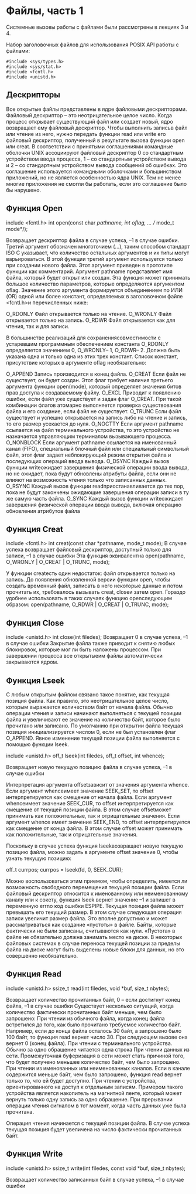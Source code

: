 ﻿# Файлы, часть 1

Системные вызовы работы с файлами были рассмотрены в лекциях 3 и 4.

Набор заголовочных файлов для использования POSIX API работы с файлами:
```
#include <sys/types.h>
#include <sys/stat.h>
#include <fcntl.h>
#include <unistd.h>
```

## Дескрипторы

Все открытые файлы представлены в ядре файловыми дескрипторами. Файловый дескриптор – это неотрицательное целое число. Когда процесс открывает существующий файл или создает новый, ядро возвращает ему файловый дескриптор. Чтобы выполнить записьв файл или чтение из него, нужно
передать функции read или write его файловый дескриптор, полученный
в результате вызова функции open или creat.
В соответствии с принятыми соглашениями командные оболочки UNIX ассоциируют файловый дескриптор 0 со стандартным устройством ввода процесса, 1 – со стандартным устройством вывода и 2 – со стандартным устройством
вывода сообщений об ошибках. Это соглашение используется командными
оболочками и большинством приложений, но не является особенностью ядра UNIX. Тем не менее многие приложения не смогли бы работать, если это соглашение было бы нарушено.

## Функция Open

include <fcntl.h>
int open(const char *pathname, int oflag, ... /* mode_t mode*/);

Возвращает дескриптор файла в случае успеха, –1 в случае ошибки.
Третий аргумент обозначен многоточием (...), таким способом стандарт ISO
C указывает, что количество остальных аргументов и их типы могут варьироваться. В этой функции третий аргумент используется только при создании нового файла. Этот аргумент приведен в прототипе функции как комментарий. Аргумент pathname представляет имя файла, который будет открыт или создан. Эта функция может принимать большое количество параметров, которые определяются аргументом oflag. Значение этого аргумента формируется
объединением по ИЛИ (OR) одной или более констант, определяемых в заголовочном файле <fcntl.h>и перечисленных ниже:

O_RDONLY  Файл открывается только на чтение.
O_WRONLY  Файл открывается только на запись.
O_RDWR Файл открывается как для чтения, так и для записи.

В большинстве реализаций для сохранениясовместимости с устаревшим программным обеспечением константа O_RDONLY определяется значением 0, O_WRONLY– 1, O_RDWR– 2. 
Должна быть указана одна и только одна из этих трех констант. 
Cписок констант, присутствие которых в аргументе oflag необязательно:

O_APPEND Запись производится в конец файла.
O_CREAT Если файл не существует, он будет создан. Этот флаг требует наличия третьего аргумента функции open(mode), который определяет значения битов прав доступа к создаваемому файлу.
O_EXCL Приводит к появлению ошибки, если файл уже существует и задан флаг 
O_CREAT. При такой комбинации флагов атомарно выполняется проверка существования файла и его создание, если файл не существует.
O_TRUNC Если файл существует и успешно открывается на запись либо на чтение и запись, то его размер усекается до нуля.
O_NOCTTY Если аргумент pathname ссылается на файл терминального устройства, то это устройство не назначается управляющим терминалом вызывающего процесса. 
O_NONBLOCK Если аргумент pathname ссылается на именованный канал (FIFO), специальный блочный файл или специальный символьный файл, этот флаг задает неблокирующий режим открытия файла и последующих операций
ввода вывода.
O_DSYNC Каждый вызов функции writeожидает завершения физической операции ввода вывода, но не ожидает, пока будут обновлены атрибуты файла, если они не влияют на возможность чтения только что записанных данных.
O_RSYNC Каждый вызов функции readприостанавливается до тех пор, пока не будут закончены ожидающие завершения операции записи в ту же самую часть файла.
O_SYNC Каждый вызов функции writeожидает завершения физической операции ввода вывода, включая операцию обновления атрибутов файла

## Функция Сreat

include <fcntl.h>
int creat(const char *pathname, mode_t mode);
В случае успеха возвращает файловый дескриптор, доступный только для записи, –1 в случае ошибки
Эта функция эквивалентна
open(pathname, O_WRONLY | O_CREAT | O_TRUNC, mode);

У функции creatесть один недостаток: файл открывается только на запись. До появления обновленной версии функции open, чтобы создать временный файл, записать в него некоторые данные и потом прочитать их, требовалось вызывать creat, closeи затем open. Гораздо удобнее использовать в таких случаях функцию openследующим образом:
open(pathname, O_RDWR | O_CREAT | O_TRUNC, mode);

## Функция Close

include <unistd.h>
int close(int filedes);
Возвращает 0 в случае успеха, –1 в случае ошибки
Закрытие файла также приводит к снятию любых блокировок, которые мог ли быть наложены процессом. При завершении процесса все открытыеим файлы автоматически закрываются ядром. 

## Функция Lseek

С любым открытым файлом связано такое понятие, как текущая позиция файла. Как правило, это неотрицательное целое число, которым выражается количеством байт от начала файла. Обычно операции чтения и записи начинают выполняться с текущей позиции файла и увеличивают ее значение на количество байт, которое было прочитано или записано. По умолчанию при открытии файла текущая позиция инициализируется числом 0, если не был установлен флаг O_APPEND. Явное изменение текущей позиции файла выполняется с помощью функции lseek.

include <unistd.h>
off_t lseek(int filedes, off_t offset, int whence);

Возвращает новую текущую позицию файла в случае успеха, –1 в случае ошибки

Интерпретация аргумента offsetзависит от значения аргумента whence.
Если аргумент whenceимеет значение SEEK_SET, то offset интерпретируется
как смещение от начала файла.
Если аргумент whenceимеет значение SEEK_CUR, то offset интерпретируется
как смещение от текущей позиции файла. В этом случае offsetможет
принимать как положительные, так и отрицательные значения.
Если аргумент whence имеет значение SEEK_END, то offset интерпретируется
как смещение от конца файла. В этом случае offset может принимать как
положительные, так и отрицательные значения.

Поскольку в случае успеха функция lseekвозвращает новую текущую позицию файла, можно задать в аргументе offset значение 0, чтобы узнать текущую позицию:

off_t currpos;
currpos = lseek(fd, 0, SEEK_CUR);

Можно воспользоваться этим приемом, чтобы определить, имеется ли возможность свободного перемещения текущей позиции файла. Если файловый дескриптор относится к именованному или неименованному каналу или к сокету, функция lseek вернет значение –1 и запишет в переменную errno код ошибки ESPIPE.
Текущая позиция файла может превышать его текущий размер. В этом случае следующая операция записи увеличит размер файла. Это вполне допустимо и может рассматриваться как создание «пустоты» в файле. Байты, которые фактически не были записаны, считываются как нули. «Пустота» в файле не обязательно должна занимать место на диске. В некоторых файловых системах в случае переноса текущей позиции за пределы файла на диске могут быть выделены новые блоки для данных, но это совершенно необязательно. 

## Функция Read

include <unistd.h>
ssize_t read(int filedes, void *buf, size_t nbytes);

Возвращает количество прочитанных байт, 0 – если достигнут конец файла, –1 в случае ошибки
Существует несколько ситуаций, когда количество фактически прочитанных байт меньше, чем было запрошено:
При чтении из обычного файла, когда конец файла встретился до того, как было прочитано требуемое количество байт. Например, если до конца файла осталось 30 байт, а запрошено было 100 байт, то функция read вернет число 30. При следующем вызове она вернет 0 (конец файла).
При чтении с терминального устройства. Обычно за одно обращение читается одна строка
При чтении данных из сети. Промежуточная буферизация в сети может стать причиной того, что будет получено меньшее количество байт, чем было запрошено.
При чтении из именованных или неименованных каналов. Если в канале содержится меньше байт, чем было запрошено, функция read вернет только то, что ей будет доступно.
При чтении c устройства, ориентированного на доступ к отдельным записям. Примером такого устройства является накопитель на магнитной ленте, который может вернуть только одну запись за одно обращение.
При прерывании операции чтения сигналом в тот момент, когда часть данных уже была прочитана. 

Операция чтения начинается с текущей позиции файла. В случае успеха текущая позиция будет увеличена на число фактически прочитанных байт.

## Функция Write

include <unistd.h>
ssize_t write(int filedes, const void *buf, size_t nbytes);

Возвращает количество записанных байт в случае успеха, –1 в случае ошибки
